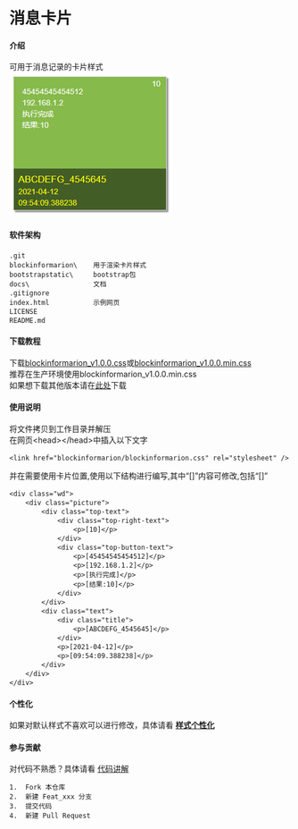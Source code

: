# 消息卡片

#### 介绍
可用于消息记录的卡片样式<br>
![](docs/img/01.png)

#### 软件架构
```
.git
blockinformarion\    用于渲染卡片样式
bootstrapstatic\     bootstrap包
docs\                文档
.gitignore
index.html           示例网页
LICENSE
README.md
```
#### 下载教程
下载[blockinformarion_v1.0.0.css]()或[blockinformarion_v1.0.0.min.css]()<br>
推荐在生产环境使用blockinformarion_v1.0.0.min.css<br>
如果想下载其他版本请在[此处]()下载
#### 使用说明
将文件拷贝到工作目录并解压<br>
在网页\<head>\</head>中插入以下文字
```
<link href="blockinformarion/blockinformarion.css" rel="stylesheet" />
```
并在需要使用卡片位置,使用以下结构进行编写,其中“[]”内容可修改,包括“[]”
```
<div class="wd">
	<div class="picture">
		<div class="top-text">
			<div class="top-right-text">
				<p>[10]</p>
			</div>
			<div class="top-button-text">
				<p>[45454545454512]</p>
				<p>[192.168.1.2]</p>
				<p>[执行完成]</p>
				<p>[结果:10]</p>
			</div>
		</div>
		<div class="text">
			<div class="title">
				<p>[ABCDEFG_4545645]</p>
			</div>
			<p>[2021-04-12]</p>
			<p>[09:54:09.388238]</p>
		</div>
	</div>
</div>
```
#### 个性化
如果对默认样式不喜欢可以进行修改，具体请看 [**样式个性化**](docs/v1.0.0/individualization.md)
#### 参与贡献
对代码不熟悉？具体请看 [代码讲解](docs/v1.0.0/code_explanation.md)
```
1.  Fork 本仓库
2.  新建 Feat_xxx 分支
3.  提交代码
4.  新建 Pull Request
```
